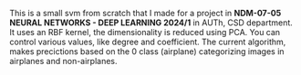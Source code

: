 This is a small svm from scratch that I made for a project in **NDM-07-05 
NEURAL NETWORKS - DEEP LEARNING 2024/1** in AUTh, CSD department. It uses an RBF kernel, 
the dimensionality is reduced using PCA. You can control various values, like degree 
and coefficient. The current algorithm, makes precictions based on the 0 class (airplane)
categorizing images in airplanes and non-airplanes.